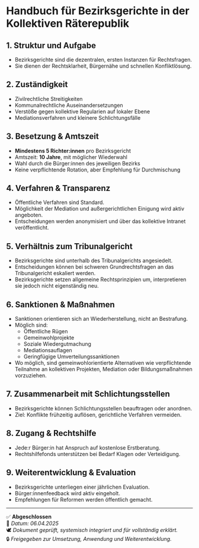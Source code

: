 # Handbuch für Bezirksgerichte in der Kollektiven Räterepublik
<!--
Autor: Fabio Weidner
Version: 1.0
Sektion: Justiz & Sicherheit
Veröffentlichung: April 2025
-->

## 1. Struktur und Aufgabe
- Bezirksgerichte sind die dezentralen, ersten Instanzen für Rechtsfragen.
- Sie dienen der Rechtsklarheit, Bürgernähe und schnellen Konfliktlösung.

## 2. Zuständigkeit
- Zivilrechtliche Streitigkeiten
- Kommunalrechtliche Auseinandersetzungen
- Verstöße gegen kollektive Regularien auf lokaler Ebene
- Mediationsverfahren und kleinere Schlichtungsfälle

## 3. Besetzung & Amtszeit
- **Mindestens 5 Richter:innen** pro Bezirksgericht
- Amtszeit: **10 Jahre**, mit möglicher Wiederwahl
- Wahl durch die Bürger:innen des jeweiligen Bezirks
- Keine verpflichtende Rotation, aber Empfehlung für Durchmischung

## 4. Verfahren & Transparenz
- Öffentliche Verfahren sind Standard.
- Möglichkeit der Mediation und außergerichtlichen Einigung wird aktiv angeboten.
- Entscheidungen werden anonymisiert und über das kollektive Intranet veröffentlicht.

## 5. Verhältnis zum Tribunalgericht
- Bezirksgerichte sind unterhalb des Tribunalgerichts angesiedelt.
- Entscheidungen können bei schweren Grundrechtsfragen an das Tribunalgericht eskaliert werden.
- Bezirksgerichte setzen allgemeine Rechtsprinzipien um, interpretieren sie jedoch nicht eigenständig neu.

## 6. Sanktionen & Maßnahmen
- Sanktionen orientieren sich an Wiederherstellung, nicht an Bestrafung.
- Möglich sind:
  - Öffentliche Rügen
  - Gemeinwohlprojekte
  - Soziale Wiedergutmachung
  - Mediationsauflagen
  - Geringfügige Umverteilungssanktionen
- Wo möglich, sind gemeinwohlorientierte Alternativen wie verpflichtende Teilnahme an kollektiven Projekten, Mediation oder Bildungsmaßnahmen vorzuziehen.

## 7. Zusammenarbeit mit Schlichtungsstellen
- Bezirksgerichte können Schlichtungsstellen beauftragen oder anordnen.
- Ziel: Konflikte frühzeitig auflösen, gerichtliche Verfahren vermeiden.

## 8. Zugang & Rechtshilfe
- Jede:r Bürger:in hat Anspruch auf kostenlose Erstberatung.
- Rechtshilfefonds unterstützen bei Bedarf Klagen oder Verteidigung.

## 9. Weiterentwicklung & Evaluation
- Bezirksgerichte unterliegen einer jährlichen Evaluation.
- Bürger:innenfeedback wird aktiv eingeholt.
- Empfehlungen für Reformen werden öffentlich gemacht.

---

✅ **Abgeschlossen**  
📅 *Datum: 06.04.2025*  
🕊️ *Dokument geprüft, systemisch integriert und für vollständig erklärt.*  
🔒 *Freigegeben zur Umsetzung, Anwendung und Weiterentwicklung.*
